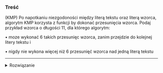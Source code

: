 ### Treść
(KMP)
Po napotkaniu niezgodoności między literą tekstu oraz literą wzorca, algorytm KMP korzysta z funkcji by dokonać przesunięcia wzorca. Podaj przykład wzorca o długości 11, dla którego algorytm:

• moze wykonać 6 takich przesunięc wzorca, zanim przejdzie do kolejnej litery tekstu i

• nigdy nie wykona więcej niż 6 przesunięć wzorca nad jedną literą tekstu

------
<details><summary>Rozwiązanie</summary>
<p>

